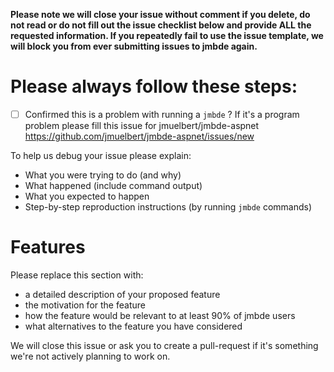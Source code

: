 **Please note we will close your issue without comment if you delete, do not read or do not fill out the issue checklist below and provide ALL the requested information. If you repeatedly fail to use the issue template, we will block you from ever submitting issues to jmbde again.**

# Please always follow these steps:
- [ ] Confirmed this is a problem with running a `jmbde` ? If it's a program problem please fill this issue for jmuelbert/jmbde-aspnet https://github.com/jmuelbert/jmbde-aspnet/issues/new

To help us debug your issue please explain:
- What you were trying to do (and why)
- What happened (include command output)
- What you expected to happen
- Step-by-step reproduction instructions (by running `jmbde` commands)

# Features
Please replace this section with:
- a detailed description of your proposed feature
- the motivation for the feature
- how the feature would be relevant to at least 90% of jmbde users
- what alternatives to the feature you have considered

We will close this issue or ask you to create a pull-request if it's something we're not actively planning to work on.
